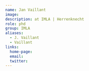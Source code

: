 ```yaml
---
name: Jan Vaillant
image: 
description: at IMLA | Herrenknecht
role: phd
group: IMLA
aliases:
  - J. Vaillant
  - Vaillant
links:
  home-page: 
  email: 
  twitter: 
---
```

